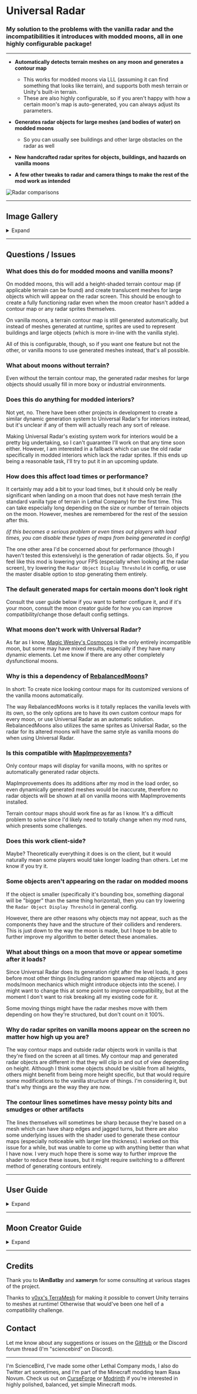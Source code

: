 # Universal Radar

### My solution to the problems with the vanilla radar and the incompatibilities it introduces with modded moons, all in one highly configurable package!

---

- **Automatically detects terrain meshes on any moon and generates a contour map**
	- This works for modded moons via LLL (assuming it can find something that looks like terrain), and supports both mesh terrain or Unity's built-in terrain.
	- These are also highly configurable, so if you aren't happy with how a certain moon's map is auto-generated, you can always adjust its parameters.

- **Generates radar objects for large meshes (and bodies of water) on modded moons**
	- So you can usually see buildings and other large obstacles on the radar as well

- **New handcrafted radar sprites for objects, buildings, and hazards on vanilla moons**

- **A few other tweaks to radar and camera things to make the rest of the mod work as intended**

![Radar comparisons](https://imgur.com/vebv48v.png)

---

## Image Gallery

<details>
<summary>Expand</summary>
<br />

![Radar examples 1](https://imgur.com/IIW4MOl.png)

![Radar examples 2](https://imgur.com/mYxoFZ8.png)

![Radar examples 3](https://imgur.com/iB7PG6g.png)

</details>

---

## Questions / Issues

### What does this do for modded moons and vanilla moons?

On modded moons, this will add a height-shaded terrain contour map (if applicable terrain can be found) and create translucent meshes for large objects which will appear on the radar screen. This should be enough to create a fully functioning radar even when the moon creator hasn't added a contour map or any radar sprites themselves.

On vanilla moons, a terrain contour map is still generated automatically, but instead of meshes generated at runtime, sprites are used to represent buildings and large objects (which is more in-line with the vanilla style).

All of this is configurable, though, so if you want one feature but not the other, or vanilla moons to use generated meshes instead, that's all possible.

### What about moons without terrain?

Even without the terrain contour map, the generated radar meshes for large objects should usually fill in more boxy or industrial environments.

### Does this do anything for modded interiors?

Not yet, no. There have been other projects in development to create a similar dynamic generation system to Universal Radar's for interiors instead, but it's unclear if any of them will actually reach any sort of release.

Making Universal Radar's existing system work for interiors would be a pretty big undertaking, so I can't guarantee I'll work on that any time soon either. However, I am interested in a fallback which can use the old radar specifically in modded interiors which lack the radar sprites. If this ends up being a reasonable task, I'll try to put it in an upcoming update.

### How does this affect load times or performance?

It certainly may add a bit to your load times, but it should only be really significant when landing on a moon that does not have mesh terrain (the standard vanilla type of terrain in Lethal Company) for the first time. This can take especially long depending on the size or number of terrain objects on the moon. However, meshes are remembered for the rest of the session after this.

*(if this becomes a serious problem or even times out players with load times, you can disable these types of maps from being generated in config)*

The one other area I'd be concerned about for performance (though I haven't tested this extensively) is the generation of radar objects. So, if you feel like this mod is lowering your FPS (especially when looking at the radar screen), try lowering the ``Radar Object Display Threshold`` in config, or use the master disable option to stop generating them entirely.

### The default generated maps for certain moons don't look right

Consult the user guide below if you want to better configure it, and if it's your moon, consult the moon creator guide for how you can improve compatibility/change those default config settings.

### What moons don't work with Universal Radar?

As far as I know, [Magic Wesley's Cosmocos](https://thunderstore.io/c/lethal-company/p/Magic_Wesley/Cosmocos/) is the only entirely incompatible moon, but some may have mixed results, especially if they have many dynamic elements. Let me know if there are any other completely dysfunctional moons.

### Why is this a dependency of [RebalancedMoons](https://thunderstore.io/c/lethal-company/p/dopadream/RebalancedMoonsBeta/)?

In short: To create nice looking contour maps for its customized versions of the vanilla moons automatically.

The way RebalancedMoons works is it totally replaces the vanilla levels with its own, so the only options are to have its own custom contour maps for every moon, or use Universal Radar as an automatic solution. RebalancedMoons also utilizes the same sprites as Universal Radar, so the radar for its altered moons will have the same style as vanilla moons do when using Universal Radar.

### Is this compatible with [MapImprovements](https://thunderstore.io/c/lethal-company/p/SpookyBuddy/MapImprovements/)?

Only contour maps will display for vanilla moons, with no sprites or automatically generated radar objects.

MapImprovements does its additions after my mod in the load order, so even dynamically generated meshes would be inaccurate, therefore no radar objects will be shown at all on vanilla moons with MapImprovements installed.

Terrain contour maps should work fine as far as I know. It's a difficult problem to solve since I'd likely need to totally change when my mod runs, which presents some challenges.

### Does this work client-side?

Maybe? Theoretically everything it does is on the client, but it would naturally mean some players would take longer loading than others. Let me know if you try it.

### Some objects aren't appearing on the radar on modded moons

If the object is smaller (specifically it's bounding box, something diagonal will be "bigger" than the same thing horizontal), then you can try lowering the `Radar Object Display Threshold` in general config.

However, there are other reasons why objects may not appear, such as the components they have and the structure of their colliders and renderers. This is just down to the way the moon is made, but I hope to be able to further improve my algorithm to better detect these anomalies.

### What about things on a moon that move or appear sometime after it loads?

Since Universal Radar does its generation right after the level loads, it goes before most other things (including random spawned map objects and any mods/moon mechanics which might introduce objects into the scene). I might want to change this at some point to improve compatibility, but at the moment I don't want to risk breaking all my existing code for it.

Some moving things might have the radar meshes move with them depending on how they're structured, but don't count on it 100%.

### Why do radar sprites on vanilla moons appear on the screen no matter how high up you are?

The way contour maps and outside radar objects work in vanilla is that they're fixed on the screen at all times. My contour map and generated radar objects are different in that they will clip in and out of view depending on height. Although I think some objects should be visible from all heights, others might benefit from being more height specific, but that would require some modifications to the vanilla structure of things. I'm considering it, but that's why things are the way they are now.

### The contour lines sometimes have messy pointy bits and smudges or other artifacts

The lines themselves will sometimes be sharp because they're based on a mesh which can have sharp edges and jagged turns, but there are also some underlying issues with the shader used to generate these contour maps (especially noticeable with larger line thickness). I worked on this issue for a while, but was unable to come up with anything better than what I have now. I very much hope there is some way to further improve the shader to reduce these issues, but it might require switching to a different method of generating contours entirely.

---

## User Guide

<details>
<summary>Expand</summary>

### Configuration modes

After generating the config by starting/joining a lobby, each moon will have an entry in config (under `Moon Overrides`). Most of these will be set to `Auto`, which means the shading of the map will be calculated based on the mesh when the moon loads.

If you change the mode to `Manual`, then re-generate your config again, you'll have many more options to customize that moon more precisely.

If you want to leave a moon completely unchanged (if it's causing issues or has an existing contour map you prefer), change the mode to `Ignore`.

### Quick and easy moon changes

There are a few immediate options for tweaking contour maps for specific moons in `Moon Overrides` while they're still in `Auto` mode:

- **Show Radar Objects:** Generates meshes for large objects on the moon and display them on the radar screen (will usually make things like large obstacles, buildings, or foliage visible).

- **More Translucent Radar Objects** For moons with very dense sets of objects (often when a moon has a large interior section), the radar meshes will be more transparent and thus won't be as overly bright when many are layered on top of each other.

- **Broader Height Range**: This is the first thing to try toggling if the shading on a moon appears to get too bright too quickly. It will spread out the shading over a longer stretch of elevations.

- **Opacity Multiplier**: Increase or decrease this to multiply the overall opacity level of the map's shading (higher values make the shading lighter). Note that since this is multiplication, if the shading is already almost black, multiplying it won't do much since it's already so low.

- **Line and Shading Colour**: Change up the colour of your contour map by changing this colour hex code.

In `Automatic Settings` there are some global settings for how all moons (with mode set to `Auto`) will automatically generate their contour maps:

- **Line Spacing**: The vertical height that will separate each contour line (lower this to add more lines, increase it to make fewer lines).

- **Line Thickness**: How thick the contour lines should be (**be aware that setting this higher will make errors in contour lines much more noticeable, and also will have less and less impact on thickness with larger values**).

- **Max Opacity**: How light the very highest parts of a contour map should be (higher for lighter).

Other than `Broader Height Range`, the `Opacity Multiplier` and `Max Opacity` are the most useful for troubleshooting. Note that the `Max Opacity` will only stop the shading from getting any brighter, but if you multiply the shading enough, it might reach that maximum before the actual target height for the map. If you're setting the maximum opacity to something below 0.9, you might want to try setting the `Opacity Multiplier` to the same thing, which should keep the multiplier from getting too ahead of the maximum.

### Full manual customization

If you switch to the `Manual` mode in `Moon Overrides`, you can change all the above mentioned values for that moon specifically, as well as:

- **Minimum and Maximum Shading Height**: The heights where shading starts and ends (from black at the minimum to fully light at the maximum).

	(The `Line and Shading Colour` option will also be separated into two separate `Line Colour` and `Shading Colour` options when in `Manual` mode)

The maximum and minimum heights are usually automatically computed, so if you want to try changing them yourself, you'll probably want a reference for where they're usually calculated at. Enable the `Log Automatic Values` setting in `Automatic Settings` and land on the moon you're interested in customizing (in `Auto` mode). Check the logs for the maximum and minimum values it generates, and use those as a starting point.

### Additional config

There are also a handful of general configs for what types of radar objects should show up and more fine-tuning, but they're mostly self-explanatory. So, just give the config a read over if you want to change something.

</details>

---

## Moon Creator Guide

<details>
<summary>Expand</summary>

### Existing contour maps

By default, Universal Radar will disable any existing contour maps when it introduces its own. Moons can be set to `Ignore` in config to leave all their assets untouched. If you want the default values changed, see that section down below.

### Contour map compatibility

If you want to ensure your moon's terrain will be selected and used adequately, here's some tips:

- **If possible, use [TerraMesh](https://github.com/v0xx-dev/TerraMesh) to convert your terrain to a mesh if you haven't already (you can find more info in the [Lethal Company Modding Discord](https://discord.com/channels/1168655651455639582/1303914349533990983)), as this will significantly reduce load times when first landing on the moon with this mod (and is probably a good idea regardless to make terrain look nice).**

- Make sure your intended terrain objects have "terrain" in their name (and are either a Unity terrain object or have a mesh collider), and if there's any terrain you don't want to be mapped, make sure either the object or one of its parents has "OutOfBounds" somewhere in its name (neither of these are case sensitive).

	- *I automatically detect terrain based on a bunch of factors, so it can work without doing this, but you might as well guarantee it.*

- Clean up your nav mesh so it isn't going excessively out of bounds. I use the nav mesh to refine down the height range for terrains, so if the nav mesh is going way too high up the height shading will be off, and if it goes too far out a lot of out of bounds terrains or objects might have meshes generated for them (it's also probably a good idea to do this in general).

- Make sure your terrain is on the `Room` layer (which it already should be).

- Certain components can cause problems when cloned, such as animators, network objects, and skinned mesh renderers. So if your terrain object has any of those attached it will be skipped over 
	
	- *If you absolutely need those components on your terrain, you can always use some box colliders or other objects that do show up on the radar to fill in the gaps.*

### Radar object compatibility

If you're having issues with non-terrain objects not showing up on your moon, here are some things to note:

- I check for objects of a certain size (based on the size threshold in config) on the `Room`, `Default`, and `Collider` layers (plus `Foliage` and `Terrain` if a specific config is enabled), so make sure you're objects aren't really small and are on the right layers.

	- *Specifically, it looks at the area of the bounding box of the object when seen from above.*

- Meshes are found based on colliders, so your mesh renderers shouldn't be too far from your colliders in the hierarchy. Specifically, the mesh renderer should be either a parent, a grandparent, or on the same object as the collider (if this is too inconvenient, you can just give the colliders mesh renderers and they'll act as an outline for the missing mesh).

- Certain key words are used to include certain meshes regardless of their size: "catwalk" (anywhere in the object's path), "bridge" (anywhere in the object's path), or "floor" (specifically in the name of the mesh renderer), all not case-sensitive.

- Like with terrain, "outofbounds" in the path of an object will also exclude it from being used.

- I avoid certain components on objects, such as animators, network objects, and skinned mesh renderers, so note that mesh renderers associated with those won't be used.

	- *If you really need a radar object to move with an animation, try making it a child object without an actual animator, that should work fine.*

- For water, I just look for materials with names containing "water" and a shader name also containing "water". As far as I know this works for both vanilla and modded water blocks.

### Changing default values

If contour maps or radar objects aren't generating nicely with default `Auto` settings, I have some LLL content tags in place to make some adjustments. Simply make a content tag and set the "Content Tag Name" to one of the following and add it to your extended level to change the default config values:

- **`UniversalRadarExtendHeight`**: Equivalent to the `Broden Height Range` config, will increase the maximum level for shading. This is a common fix for contour shading being too bright or transitioning too quickly.

- **`UniversalRadarHideObjects`**: Equivalent to (disabling) the `Show Radar Objects` config, use this if you want radar object meshes to not generate on your moon by default.

- **`UniversalRadarLowOpacityObjects`**: Equivalent to the `More Translucent Radar Objects` config, use this if you have lots of layered radar objects that make things look way too bright.

- **`UniversalRadarIgnore`**: Equivalent to setting the mode of a moon to `Ignore`. This will mean Universal Radar won't change this moon at all by default.

- **`UniversalRadarLineColor`**: Determines the colour of the contour lines (and radar objects if present) on your moon. Set this using the "Content Tag Color" field.

- **`UniversalRadarBaseColor`**: Determines the colour of the contour shading on your moon. Set this using the "Content Tag Color" field.

These all still keep the moon in `Auto` mode, though. So, if you really need more fine control, you can either ask me to change the default values for you or patch the return value of [this method](https://github.com/Science-Bird/UniversalRadar/blob/main/Patches/LLLConfigPatch.cs#L11) in my mod yourself.

### Making radar sprites

Specifically for vanilla moons, I've made a bunch of custom radar sprites to populate the radar while still maintaining the original feel. If you want to try using these for your own moon, all the sprite assets/colours I used are publicly available [here](https://discord.com/channels/1168655651455639582/1385016182330888252/1385710334127640707). Just ask me if you need any tips or want to know how I made certain sprites.

</details>

---

## Credits

Thank you to **IAmBatby** and **xameryn** for some consulting at various stages of the project.

Thanks to [v0xx's TerraMesh](https://thunderstore.io/c/lethal-company/p/v0xx/TerraMesh/) for making it possible to convert Unity terrains to meshes at runtime! Otherwise that would've been one hell of a compatibility challenge.

## Contact

Let me know about any suggestions or issues on the [GitHub](https://github.com/Science-Bird/UniversalRadar) or the Discord forum thread (I'm "sciencebird" on Discord).

---
I'm ScienceBird, I've made some other Lethal Company mods, I also do Twitter art sometimes, and I'm part of the Minecraft modding team Rasa Novum. Check us out on [CurseForge](https://www.curseforge.com/members/rasanovum/projects) or [Modrinth](https://modrinth.com/user/RasaNovum/mods) if you're interested in highly polished, balanced, yet simple Minecraft mods.